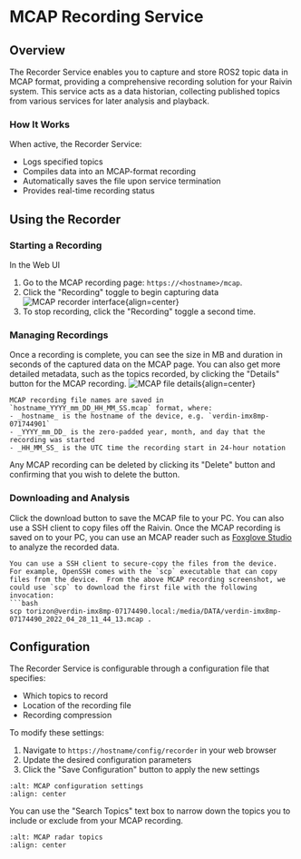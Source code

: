 # MCAP Recording Service

## Overview
The Recorder Service enables you to capture and store ROS2 topic data in MCAP format, providing a comprehensive recording solution for your Raivin system. This service acts as a data historian, collecting published topics from various services for later analysis and playback.

### How It Works
When active, the Recorder Service:
- Logs specified topics
- Compiles data into an MCAP-format recording
- Automatically saves the file upon service termination
- Provides real-time recording status

## Using the Recorder

### Starting a Recording
In the Web UI
1. Go to the MCAP recording page: `https://<hostname>/mcap`.
2. Click the "Recording" toggle to begin capturing data
   ![MCAP recorder interface](static/mcap_recorder.png){align=center}
3. To stop recording, click the "Recording" toggle a second time.

### Managing Recordings
Once a recording is complete, you can see the size in MB and duration in seconds of the captured data on the MCAP page.  You can also get more detailed metadata, such as the topics recorded, by clicking the "Details" button for the MCAP recording.
![MCAP file details](static/mcap_detail.png){align=center}
```{note}
MCAP recording file names are saved in `hostname_YYYY_mm_DD_HH_MM_SS.mcap` format, where:
- _hostname_ is the hostname of the device, e.g. `verdin-imx8mp-071744901`
- _YYYY_mm_DD_ is the zero-padded year, month, and day that the recording was started
- _HH_MM_SS_ is the UTC time the recording start in 24-hour notation
```

Any MCAP recording can be deleted by clicking its "Delete" button and confirming that you wish to delete the button.

### Downloading and Analysis
Click the download button to save the MCAP file to your PC.  You can also use a SSH client to copy files off the Raivin.  Once the MCAP recording is saved on to your PC, you can use an MCAP reader such as [Foxglove Studio](./foxglove.md) to analyze the recorded data.
```{tip}
You can use a SSH client to secure-copy the files from the device.  For example, OpenSSH comes with the `scp` executable that can copy files from the device.  From the above MCAP recording screenshot, we could use `scp` to download the first file with the following invocation:
```bash
scp torizon@verdin-imx8mp-07174490.local:/media/DATA/verdin-imx8mp-07174490_2022_04_28_11_44_13.mcap .
```

## Configuration
The Recorder Service is configurable through a configuration file that specifies:
- Which topics to record
- Location of the recording file
- Recording compression

To modify these settings:
1. Navigate to `https://hostname/config/recorder` in your web browser
2. Update the desired configuration parameters
3. Click the "Save Configuration" button to apply the new settings
```{image} static/mcap_setting.png
:alt: MCAP configuration settings
:align: center
```
You can use the "Search Topics" text box to narrow down the topics you to include or exclude from your MCAP recording.
```{image} static/mcap_radar_topics.png
:alt: MCAP radar topics
:align: center
```